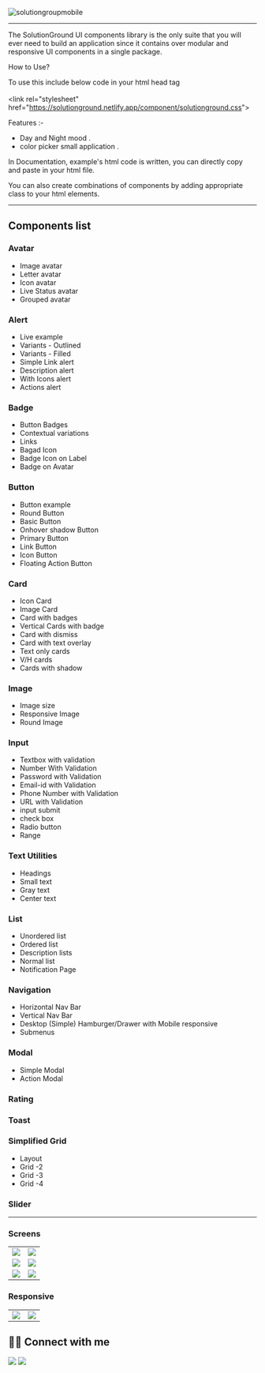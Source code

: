![solutiongroupmobile](https://user-images.githubusercontent.com/28673856/180352400-db23a2f0-5a7a-4f24-a7f9-8adee27b7e1a.png)

<hr/>

 The SolutionGround UI components library is the only suite that you will ever need to build an application since it contains over modular and responsive UI components in a single package.

 How to Use?
 
 To use this include below code in your html head tag <br/><br/>
&lt;link rel="stylesheet" href="https://solutionground.netlify.app/component/solutionground.css"&gt;

Features :- 
- Day and Night mood .
- color picker small application . 

In Documentation, example's html code is written, you can directly copy and paste in your html file.

You can also create combinations of components by adding appropriate class to your html elements.

<hr/>
<h2>Components list</h2>

<h3> Avatar </h3> 
<ul>
 <li> Image avatar </li>
 <li> Letter avatar </li>
 <li> Icon avatar </li>
 <li> Live Status avatar </li>
 <li> Grouped avatar</li>                          
</ul>
<h3> Alert </h3>
 <ul>
  <li> Live example </li>
  <li> Variants - Outlined </li>
  <li> Variants - Filled </li>
  <li> Simple Link alert </li>
  <li> Description alert </li>
  <li> With Icons alert </li>
  <li> Actions alert </li>
 </ul>
 <h3>Badge </h3>
 <ul>
  <li> Button Badges </li>
  <li> Contextual variations </li>
  <li> Links </li>
  <li> Bagad Icon </li>
  <li> Badge Icon on Label </li>
  <li> Badge on Avatar </li>
 </ul>
 <h3> Button </h3>
 <ul>
  <li> Button example </li>
  <li> Round Button </li>
  <li> Basic Button </li>
  <li> Onhover shadow Button </li>
  <li> Primary Button </li>
  <li> Link Button </li>
  <li> Icon Button </li>
  <li>  Floating Action Button </li>
 </ul>
 <h3> Card </h3>
 <ul>
  <li> Icon Card </li>
  <li> Image Card </li>
  <li> Card with badges </li>
  <li> Vertical Cards with badge </li>
  <li> Card with dismiss </li>
  <li>  Card with text overlay </li>
  <li> Text only cards </li>
  <li> V/H cards </li>
  <li> Cards with shadow </li>
 </ul>

 <h3> Image </h3>
 <ul>
  <li> Image size </li>
  <li> Responsive Image </li>
  <li> Round Image </li>
 </ul>
 
 <h3> Input </h3>
 <ul>
  <li> Textbox with validation </li>
  <li> Number With Validation </li>
  <li> Password with Validation </li>
  <li> Email-id with Validation </li>
  <li> Phone Number with Validation </li>
  <li> URL with Validation </li>
  <li> input submit </li>
  <li> check box </li>
  <li> Radio button </li>
  <li> Range </li>
 </ul>

 <h3> Text Utilities </h3> 
 <ul>
  <li> Headings </li>
  <li> Small text </li>
  <li> Gray text </li>
  <li> Center text </li>
 </ul>

 <h3> List </h3>
 <ul>
  <li> Unordered list </li> 
  <li> Ordered list </li>
  <li> Description lists </li>
  <li> Normal list </li>
  <li> Notification Page </li>
 </ul>
 
 <h3> Navigation </h3>
 <ul>
  <li> Horizontal Nav Bar </li>
  <li> Vertical Nav Bar </li>
  <li> Desktop (Simple) Hamburger/Drawer with Mobile responsive </li>
  <li> Submenus </li>
 </ul>

 <h3> Modal </h3>
 <ul>
  <li> Simple Modal </li>
  <li> Action Modal </li>
 </ul>
 
 <h3> Rating </h3>
 <h3> Toast </h3>
 
 <h3> Simplified Grid </h3>
 <ul>
  <li> Layout </li>
  <li> Grid -2 </li>
   <li> Grid -3 </li>
   <li> Grid -4 </li>
 </ul>
 <h3> Slider </h3>
 
</hr/>
<hr/>
<h3> Screens </h3> 

<table>
  <tr>
    <td><img src="https://user-images.githubusercontent.com/28673856/154944946-b43e0f3f-c30e-4517-8f1d-71b73402129c.png" ></td>
    <td><img src="https://user-images.githubusercontent.com/28673856/154944914-6883fde4-0983-40e7-86ec-4113349a9fa6.png" ></td>
  </tr>
   <tr>
    <td><img src="https://user-images.githubusercontent.com/28673856/154944981-77b4babd-e428-499f-bc4a-0e407c2a666a.png" ></td>
    <td><img src="https://user-images.githubusercontent.com/28673856/154945136-b8321cbf-f1af-47ac-8a63-34e133d516a3.png" ></td>
  </tr>
     <tr>
    <td><img src="https://user-images.githubusercontent.com/28673856/154945164-3a231ff8-289c-40aa-8a13-e8512df4c6aa.png" ></td>
    <td><img src="https://user-images.githubusercontent.com/28673856/154945171-6acb1456-bf55-4d6b-860d-033ffca79d76.png" ></td>
  </tr>
 </table>
 
<h3> Responsive </h3>
<table>
  <tr>
    <td><img src="https://user-images.githubusercontent.com/28673856/154945202-2286f4e1-11ea-4dfa-8fa9-d80c56dab3ae.png" ></td>
    <td><img src="https://user-images.githubusercontent.com/28673856/154945235-056be4dd-8062-415c-ae3a-b1fd030af078.png" ></td>
  </tr>
 </table>

## 👨‍💻 Connect with me

<a href="https://twitter.com/CPanpaliya"><img src="https://img.shields.io/badge/Twitter-1DA1F2?style=for-the-badge&logo=twitter&logoColor=white"/></a>
<a href="https://www.linkedin.com/in/chanchal-panpaliya/"><img src="https://img.shields.io/badge/LinkedIn-0077B5?style=for-the-badge&logo=linkedin&logoColor=white"/></a>



